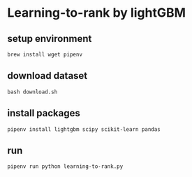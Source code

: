 # Learning-to-rank by lightGBM

## setup environment

```shell
brew install wget pipenv
```

## download dataset

```shell
bash download.sh
```

## install packages

```shell
pipenv install lightgbm scipy scikit-learn pandas
```

## run

```shell
pipenv run python learning-to-rank.py
```
